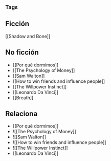 

### Tags



## Ficción
[[Shadow and Bone]]






## No ficción


+ [[Por qué dormimos]]
+ [[The Psychology of Money]]
+ [[Sam Walton]]
+ [[How to win friends and influence people]]
+ [[The Willpower Instinct]]
+ [[Leonardo Da Vinci]]
+ [[Breath]]



## Relaciona
+ [[Por qué dormimos]]
+ ![[The Psychology of Money]]
+ ![[Sam Walton]]
+ ![[How to win friends and influence people]]
+ ![[The Willpower Instinct]]
+ [[Leonardo Da Vinci]]